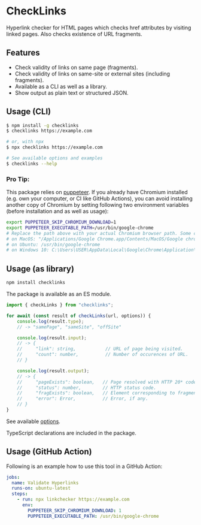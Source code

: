# CheckLinks

Hyperlink checker for HTML pages which checks href attributes by visiting linked pages. Also checks existence of URL fragments.

## Features

- Check validity of links on same page (fragments).
- Check validity of links on same-site or external sites (including fragments).
- Available as a CLI as well as a library.
- Show output as plain text or structured JSON.

## Usage (CLI)

```bash
$ npm install -g checklinks
$ checklinks https://example.com

# or, with npx
$ npx checklinks https://example.com

# See available options and examples
$ checklinks --help
```

### Pro Tip:

This package relies on [puppeteer](https://github.com/puppeteer/puppeteer). If you already have Chromium installed (e.g. own your computer, or CI like GitHub Actions), you can avoid installing another copy of Chromium by setting following two environment variables (before installation and as well as usage):

```bash
export PUPPETEER_SKIP_CHROMIUM_DOWNLOAD=1
export PUPPETEER_EXECUTABLE_PATH=/usr/bin/google-chrome
# Replace the path above with your actual Chromium browser path. Some common values might be:
# on MacOS: "/Applications/Google Chrome.app/Contents/MacOS/Google chrome"
# on Ubuntu: /usr/bin/google-chrome
# on Windows 10: C:\Users\USER\AppData\Local\Google\Chrome\Application\chome.exe
```

## Usage (as library)

```bash
npm install checklinks
```

The package is available as an ES module.

```js
import { checkLinks } from "checklinks";

for await (const result of checkLinks(url, options)) {
	console.log(result.type);
	// -> "samePage", "sameSite", "offSite"

	console.log(result.input);
	// -> {
	//     "link": string,           // URL of page being visited.
	//     "count": number,          // Number of occurences of URL.
	// }

	console.log(result.output);
	// -> {
	//     "pageExists": boolean,   // Page resolved with HTTP 20* code.
	//     "status": number,        // HTTP status code.
	//     "fragExists": boolean,   // Element corresponding to fragment exists.
	//     "error": Error,          // Error, if any.
	// }
}
```

See available [options](https://github.com/sidvishnoi/checklinks/blob/main/index.ts).

TypeScript declarations are included in the package.

## Usage (GitHub Action)

Following is an example how to use this tool in a GitHub Action:

```yaml
jobs:
  name: Validate Hyperlinks
  runs-on: ubuntu-latest
  steps:
    - run: npx linkchecker https://example.com
      env:
        PUPPETEER_SKIP_CHROMIUM_DOWNLOAD: 1
        PUPPETEER_EXECUTABLE_PATH: /usr/bin/google-chrome
```
